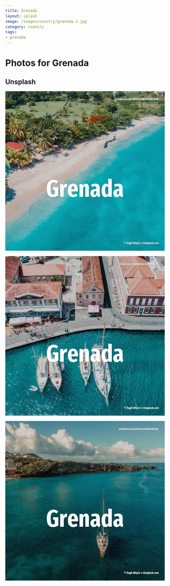 ```yaml
---
title: Grenada
layout: splash
image: /images/country/grenada.1.jpg
category: country
tags:
- grenada
---
```

# Photos for Grenada

## Unsplash

![Grenada](/images/country/grenada.1.jpg)

![Grenada](/images/country/grenada.2.jpg)

![Grenada](/images/country/grenada.3.jpg)